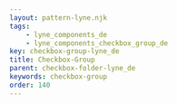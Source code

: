 ```yaml
---
layout: pattern-lyne.njk
tags: 
    - lyne_components_de
    - lyne_components_checkbox_group_de
key: checkbox-group-lyne_de
title: Checkbox-Group
parent: checkbox-folder-lyne_de
keywords: checkbox-group
order: 140
---
```

